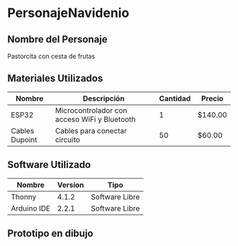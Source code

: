 # PersonajeNavidenio
## Nombre del Personaje 
Pastorcita con cesta de frutas
## Materiales Utilizados
|Nombre|Descripción|Cantidad|Precio|
|--|--|--|--|
|ESP32|Microcontrolador con acceso WiFi y Bluetooth|1|$140.00|
|Cables Dupoint|Cables para conectar circuito|50|$60.00|

## Software Utilizado
|Nombre|Version|Tipo|
|--|--|--|
|Thonny|4.1.2|Software Libre|
|Arduino IDE|2.2.1|Software Libre|

## Prototipo en dibujo





